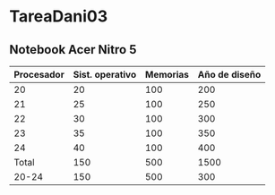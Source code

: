 # TareaDani03

## Notebook Acer Nitro 5

| Procesador | Sist. operativo | Memorias | Año de diseño |
|----------- |---------------- |--------- |-------------- |
| 20 | 20 | 100 | 200 |
| 21 | 25 | 100 | 250 |
| 22 | 30 | 100 | 300 |
| 23 | 35 | 100 | 350 |
| 24 | 40 | 100 | 400 |
| Total | 150 | 500 | 1500 |
| 20-24 | 150 | 500 | 300 |
